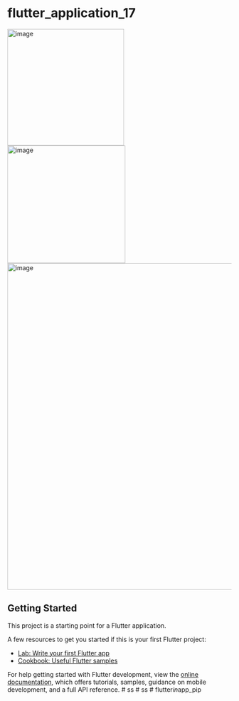 # flutter_application_17

 
<img width="262" alt="image" src="https://github.com/omer-ayyildiz/flutter_in_app_pip/assets/100423349/4f0808b5-3167-4aef-9983-fa3bd5957571">
<img width="265" alt="image" src="https://github.com/omer-ayyildiz/flutter_in_app_pip/assets/100423349/b335cd04-429b-436f-b9e7-9d8d828b83bb">
<img width="735" alt="image" src="https://github.com/omer-ayyildiz/flutter_in_app_pip/assets/100423349/8914b100-201b-419b-8200-4467249a8a46">






## Getting Started

This project is a starting point for a Flutter application.

A few resources to get you started if this is your first Flutter project:

- [Lab: Write your first Flutter app](https://docs.flutter.dev/get-started/codelab)
- [Cookbook: Useful Flutter samples](https://docs.flutter.dev/cookbook)

For help getting started with Flutter development, view the
[online documentation](https://docs.flutter.dev/), which offers tutorials,
samples, guidance on mobile development, and a full API reference.
#   s s 
 
 #   s s 
 
 #   f l u t t e r _ i n _ a p p _ p i p 
 
 
